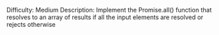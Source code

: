 Difficulty: Medium
Description: Implement the Promise.all() function that resolves to an array of results if all the input elements are resolved or rejects otherwise